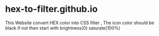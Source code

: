 # hex-to-filter.github.io
This Website convert HEX color into CSS filter , The icon color should be black if not then start with brightness(0) saturate(100%)

